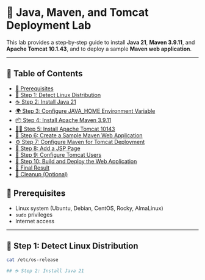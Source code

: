 # 🚀 Java, Maven, and Tomcat Deployment Lab

This lab provides a step‑by‑step guide to install **Java 21**, **Maven 3.9.11**, and **Apache Tomcat 10.1.43**, and to deploy a sample **Maven web application**.

---

## 📑 Table of Contents
- [📌 Prerequisites](#-prerequisites)
- [📝 Step 1: Detect Linux Distribution](#-step-1-detect-linux-distribution)
- [☕ Step 2: Install Java 21](#-step-2-install-java-21)
- [🌍 Step 3: Configure JAVA_HOME Environment Variable](#-step-3-configure-java_home-environment-variable)
- [📦 Step 4: Install Apache Maven 3.9.11](#-step-4-install-apache-maven-3911)
- [🐱‍👤 Step 5: Install Apache Tomcat 10143](#-step-5-install-apache-tomcat-10143)
- [📂 Step 6: Create a Sample Maven Web Application](#-step-6-create-a-sample-maven-web-application)
- [⚙️ Step 7: Configure Maven for Tomcat Deployment](#️-step-7-configure-maven-for-tomcat-deployment)
- [📜 Step 8: Add a JSP Page](#-step-8-add-a-jsp-page)
- [🔑 Step 9: Configure Tomcat Users](#-step-9-configure-tomcat-users)
- [🚀 Step 10: Build and Deploy the Web Application](#-step-10-build-and-deploy-the-web-application)
- [🎯 Final Result](#-final-result)
- [🧹 Cleanup (Optional)](#-cleanup-optional)

## 📌 Prerequisites
- Linux system (Ubuntu, Debian, CentOS, Rocky, AlmaLinux)
- `sudo` privileges
- Internet access

---

## 📝 Step 1: Detect Linux Distribution

```bash
cat /etc/os-release

## ☕ Step 2: Install Java 21
